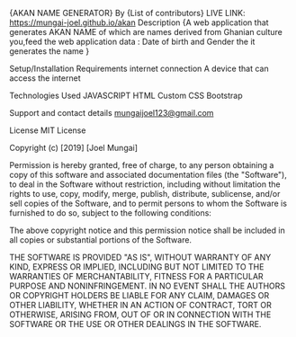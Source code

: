 {AKAN NAME GENERATOR}
By {List of contributors}
LIVE LINK:
https://mungai-joel.github.io/akan
Description
{A web application that generates AKAN NAME of which are names derived from Ghanian culture you,feed the web application data : Date of birth and Gender the it generates the name }

Setup/Installation Requirements
internet connection A device that can access the internet

Technologies Used
JAVASCRIPT HTML Custom CSS Bootstrap

Support and contact details
mungaijoel123@gmail.com

License
MIT License

Copyright (c) [2019] [Joel Mungai]

Permission is hereby granted, free of charge, to any person obtaining a copy of this software and associated documentation files (the "Software"), to deal in the Software without restriction, including without limitation the rights to use, copy, modify, merge, publish, distribute, sublicense, and/or sell copies of the Software, and to permit persons to whom the Software is furnished to do so, subject to the following conditions:

The above copyright notice and this permission notice shall be included in all copies or substantial portions of the Software.

THE SOFTWARE IS PROVIDED "AS IS", WITHOUT WARRANTY OF ANY KIND, EXPRESS OR IMPLIED, INCLUDING BUT NOT LIMITED TO THE WARRANTIES OF MERCHANTABILITY, FITNESS FOR A PARTICULAR PURPOSE AND NONINFRINGEMENT. IN NO EVENT SHALL THE AUTHORS OR COPYRIGHT HOLDERS BE LIABLE FOR ANY CLAIM, DAMAGES OR OTHER LIABILITY, WHETHER IN AN ACTION OF CONTRACT, TORT OR OTHERWISE, ARISING FROM, OUT OF OR IN CONNECTION WITH THE SOFTWARE OR THE USE OR OTHER DEALINGS IN THE SOFTWARE.
